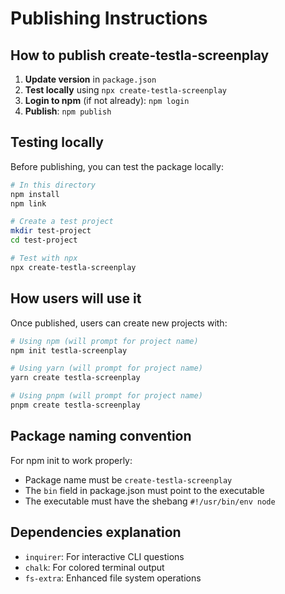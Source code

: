 # Publishing Instructions

## How to publish create-testla-screenplay

1. **Update version** in `package.json`
2. **Test locally** using `npx create-testla-screenplay`
3. **Login to npm** (if not already): `npm login`
4. **Publish**: `npm publish`

## Testing locally

Before publishing, you can test the package locally:

```bash
# In this directory
npm install 
npm link

# Create a test project
mkdir test-project
cd test-project

# Test with npx
npx create-testla-screenplay
```

## How users will use it

Once published, users can create new projects with:

```bash
# Using npm (will prompt for project name)
npm init testla-screenplay

# Using yarn (will prompt for project name)
yarn create testla-screenplay

# Using pnpm (will prompt for project name)
pnpm create testla-screenplay
```

## Package naming convention

For npm init to work properly:
- Package name must be `create-testla-screenplay`
- The `bin` field in package.json must point to the executable
- The executable must have the shebang `#!/usr/bin/env node`

## Dependencies explanation

- `inquirer`: For interactive CLI questions
- `chalk`: For colored terminal output
- `fs-extra`: Enhanced file system operations
